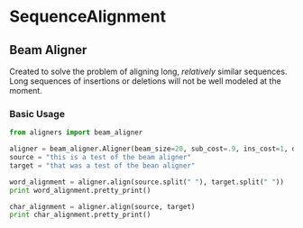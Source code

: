 SequenceAlignment
=================

Beam Aligner
------------

Created to solve the problem of aligning long, *relatively* similar sequences. Long sequences of insertions or deletions 
will not be well modeled at the moment.

### Basic Usage

```python
from aligners import beam_aligner

aligner = beam_aligner.Aligner(beam_size=20, sub_cost=.9, ins_cost=1, del_cost=1)
source = "this is a test of the beam aligner"
target = "that was a test of the bean aligner"

word_alignment = aligner.align(source.split(" "), target.split(" "))
print word_alignment.pretty_print()

char_alignment = aligner.align(source, target)
print char_alignment.pretty_print()
```

